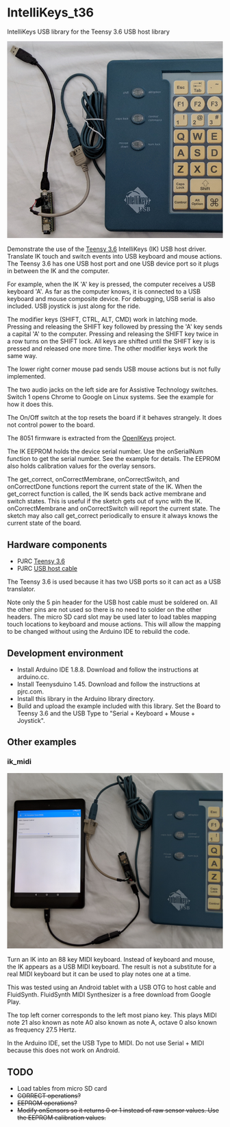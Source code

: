 # IntelliKeys_t36
IntelliKeys USB library for the Teensy 3.6 USB host library

![Teensy 3.6 with IntelliKeys board](./images/teensy36ikey.jpg)

Demonstrate the use of the [Teensy
3.6](https://www.pjrc.com/store/teensy36.html) IntelliKeys (IK) USB host
driver. Translate IK touch and switch events into USB keyboard and mouse
actions. The Teensy 3.6 has one USB host port and one USB device port so it
plugs in between the IK and the computer.

For example, when the IK 'A' key is pressed, the computer receives a USB
keyboard 'A'. As far as the computer knows, it is connected to a USB keyboard
and mouse composite device. For debugging, USB serial is also included. USB
joystick is just along for the ride.

The modifier keys (SHIFT, CTRL, ALT, CMD) work in latching mode. Pressing and
releasing the SHIFT key followed by pressing the 'A' key sends a capital 'A'
to the computer. Pressing and releasing the SHIFT key twice in a row turns on
the SHIFT lock. All keys are shifted until the SHIFT key is is pressed and
released one more time. The other modifier keys work the same way.

The lower right corner mouse pad sends USB mouse actions but is not fully
implemented.

The two audio jacks on the left side are for Assistive Technology switches.
Switch 1 opens Chrome to Google on Linux systems. See the example for how it
does this.

The On/Off switch at the top resets the board if it behaves strangely. It does
not control power to the board.

The 8051 firmware is extracted from the
[OpenIKeys](https://github.com/ATMakersOrg/OpenIKeys) project.

The IK EEPROM holds the device serial number. Use the onSerialNum function to
get the serial number. See the example for details. The EEPROM also holds
calibration values for the overlay sensors.

The get_correct, onCorrectMembrane, onCorrectSwitch, and onCorrectDone
functions report the current state of the IK. When the get_correct function is
called, the IK sends back active membrane and switch states. This is useful if
the sketch gets out of sync with the IK. onCorrectMembrane and onCorrectSwitch
will report the current state. The sketch may also call get_correct
periodically to ensure it always knows the current state of the board.

## Hardware components

* PJRC [Teensy 3.6](https://www.pjrc.com/store/teensy36.html)
* PJRC [USB host cable](https://www.pjrc.com/store/cable_usb_host_t36.html)

The Teensy 3.6 is used because it has two USB ports so it can act as a USB
translator.

Note only the 5 pin header for the USB host cable must be soldered on. All the
other pins are not used so there is no need to solder on the other headers.
The micro SD card slot may be used later to load tables mapping touch locations
to keyboard and mouse actions. This will allow the mapping to be changed
without using the Arduino IDE to rebuild the code.

## Development environment

* Install Arduino IDE 1.8.8. Download and follow the instructions at arduino.cc.
* Install Teenysduino 1.45. Download and follow the instructions at pjrc.com.
* Install this library in the Arduino library directory.
* Build and upload the example included with this library. Set the Board to
Teensy 3.6 and the USB Type to "Serial + Keyboard + Mouse + Joystick".

## Other examples

### ik_midi

![IntelliKeys sending USB MIDI](./images/ik_midi.jpg)

Turn an IK into an 88 key MIDI keyboard. Instead of keyboard and mouse, the IK
appears as a USB MIDI keyboard. The result is not a substitute for a real
MIDI keyboard but it can be used to play notes one at a time.

This was tested using an Android tablet with a USB OTG to host cable and
FluidSynth. FluidSynth MIDI Synthesizer is a free download from Google Play.

The top left corner corresponds to the left most piano key. This plays MIDI
note 21 also known as note A0 also known as note A, octave 0 also known as
frequency 27.5 Hertz.

In the Arduino IDE, set the USB Type to MIDI. Do not use Serial + MIDI because
this does not work on Android.

## TODO

* Load tables from micro SD card
* ~~CORRECT operations?~~
* ~~EEPROM operations?~~
* ~~Modify onSensors so it returns 0 or 1 instead of raw sensor values. Use
  the EEPROM calibration values.~~
